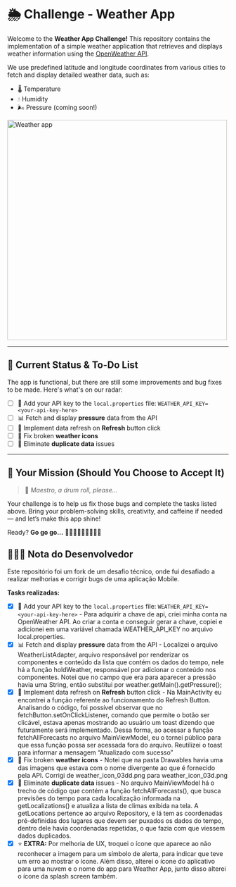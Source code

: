 # 🌦️ Challenge - Weather App

Welcome to the **Weather App Challenge!**
This repository contains the implementation of a simple weather application that retrieves and displays weather information using the [OpenWeather API](https://openweathermap.org/api).

We use predefined latitude and longitude coordinates from various cities to fetch and display detailed weather data, such as:

- 🌡️ Temperature
- 💧 Humidity
- 🌬️ Pressure (coming soon!)

<img src="weather_app.gif" alt="Weather app" height="500">

---

## 🚧 Current Status & To-Do List

The app is functional, but there are still some improvements and bug fixes to be made. Here's what's on our radar:

- [ ] 🔑 Add your API key to the `local.properties` file:
`WEATHER_API_KEY= <your-api-key-here>`
- [ ] 📊 Fetch and display **pressure** data from the API
- [ ] 🔄 Implement data refresh on **Refresh** button click
- [ ] 🎨 Fix broken **weather icons**
- [ ] 🧹 Eliminate **duplicate data** issues

---

## 🧠 Your Mission (Should You Choose to Accept It)

> 🎺 *Maestro, a drum roll, please...*

Your challenge is to help us fix those bugs and complete the tasks listed above.
Bring your problem-solving skills, creativity, and caffeine if needed — and let’s make this app shine!

Ready?
**Go go go...**
🚀🚀🚀🚀🚀🚀🚀🚀🚀

## 👨🏻‍💻 Nota do Desenvolvedor

Este repositório foi um fork de um desafio técnico, onde fui desafiado a realizar melhorias e corrigir bugs de uma aplicação Mobile.

**Tasks realizadas:**

- [x] 🔑 Add your API key to the `local.properties` file:
`WEATHER_API_KEY= <your-api-key-here>` - Para adquirir a chave de api, criei minha conta na OpenWeather API. Ao criar a conta e conseguir gerar a chave, copiei e adicionei em uma variável chamada WEATHER_API_KEY no arquivo local.properties.
- [x] 📊 Fetch and display **pressure** data from the API - Localizei o arquivo WeatherListAdapter, arquivo responsável por renderizar os componentes e conteúdo da lista que contém os dados do tempo, nele há a função holdWeather, responsável por adicionar o conteúdo nos componentes. Notei que no campo que era para aparecer a pressão havia uma String, então substitui por weather.getMain().getPressure();
- [x] 🔄 Implement data refresh on **Refresh** button click - Na MainActivity eu encontrei a função referente ao funcionamento do Refresh Button. Analisando o código, foi possível observar que no fetchButton.setOnClickListener, comando que permite o botão ser clicável, estava apenas mostrando ao usuário um toast dizendo que futuramente será implementado. Dessa forma, ao acessar a função fetchAllForecasts no arquivo MainViewModel, eu o tornei público para que essa função possa ser acessada fora do arquivo. Reutilizei o toast para informar a mensagem “Atualizado com sucesso”
- [x] 🎨 Fix broken **weather icons** - Notei que na pasta Drawables havia uma das imagens que estava com o nome divergente ao que é fornecido pela API. Corrigi de weather_icon_03dd.png para weather_icon_03d.png
- [x] 🧹 Eliminate **duplicate data** issues - No arquivo MainViewModel há o trecho de código que contém a função fetchAllForecasts(), que busca previsões do tempo para cada localização informada na getLocalizations() e atualiza a lista de climas exibida na tela. A getLocations pertence ao arquivo Repository, e lá tem as coordenadas pré-definidas dos lugares que devem ser puxados os dados do tempo, dentro dele havia coordenadas repetidas, o que fazia com que viessem dados duplicados.
- [x] ⭐️ **EXTRA:** Por melhoria de UX, troquei o ícone que aparece ao não reconhecer a imagem para um símbolo de alerta, para indicar que teve um erro ao mostrar o ícone. Além disso, alterei o ícone do aplicativo para uma nuvem e o nome do app para Weather App, junto disso alterei o ícone da splash screen também.
